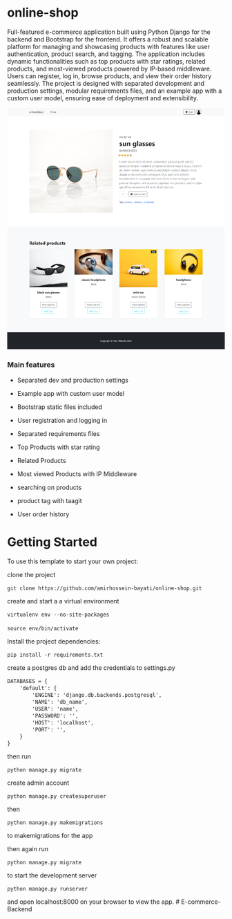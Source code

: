 # online-shop

Full-featured e-commerce application built using Python Django for the backend and Bootstrap for the frontend. It offers a robust and scalable platform for managing and showcasing products with features like user authentication, product search, and tagging. The application includes dynamic functionalities such as top products with star ratings, related products, and most-viewed products powered by IP-based middleware. Users can register, log in, browse products, and view their order history seamlessly. The project is designed with separated development and production settings, modular requirements files, and an example app with a custom user model, ensuring ease of deployment and extensibility.

![Default Home View](_screenshots/product.png?raw=true "Title")

### Main features

* Separated dev and production settings

* Example app with custom user model

* Bootstrap static files included

* User registration and logging in

* Separated requirements files

* Top Products with star rating

* Related Products 

* Most viewed Products with IP Middleware

* searching on products

* product tag with taagit

* User order history 


# Getting Started
To use this template to start your own project:

clone the project

    git clone https://github.com/amirhossein-bayati/online-shop.git
    
create and start a a virtual environment

    virtualenv env --no-site-packages

    source env/bin/activate

Install the project dependencies:

    pip install -r requirements.txt

create a postgres db and add the credentials to settings.py

    DATABASES = {
        'default': {
            'ENGINE': 'django.db.backends.postgresql',
            'NAME': 'db_name',
            'USER': 'name',
            'PASSWORD': '',
            'HOST': 'localhost',
            'PORT': '',
        }
    }
    
then run

    python manage.py migrate

create admin account

    python manage.py createsuperuser
      
then

    python manage.py makemigrations

to makemigrations for the app

then again run

    python manage.py migrate

to start the development server

    python manage.py runserver

and open localhost:8000 on your browser to view the app.
#   E - c o m m e r c e - B a c k e n d 
 
 